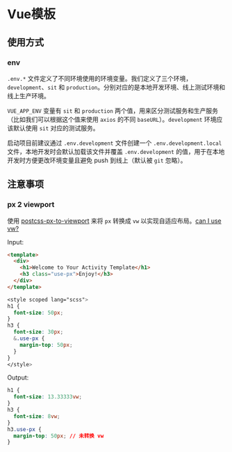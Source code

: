 # Vue模板

## 使用方式

### env
`.env.*` 文件定义了不同环境使用的环境变量。我们定义了三个环境，`development`、`sit` 和 `production`。分别对应的是本地开发环境、线上测试环境和线上生产环境。

`VUE_APP_ENV` 变量有 `sit` 和 `production` 两个值，用来区分测试服务和生产服务（比如我们可以根据这个值来使用 `axios` 的不同 `baseURL`）。`development` 环境应该默认使用 `sit` 对应的测试服务。

启动项目前建议通过 `.env.development` 文件创建一个 `.env.development.local` 文件，本地开发时会默认加载该文件并覆盖 `.env.development` 的值，用于在本地开发时方便更改环境变量且避免 push 到线上（默认被 `git` 忽略）。

## 注意事项

### px 2 viewport
使用 [postcss-px-to-viewport](https://github.com/evrone/postcss-px-to-viewport) 来将 `px` 转换成 `vw` 以实现自适应布局。[can I use vw?](https://caniuse.com/#search=Viewport)

Input:
```html
<template>
  <div>
    <h1>Welcome to Your Activity Template</h1>
    <h3 class="use-px">Enjoy!</h3>
  </div>
</template>
```

```css
<style scoped lang="scss">
h1 {
  font-size: 50px;
}
h3 {
  font-size: 30px;
  &.use-px {
    margin-top: 50px;
  }
}
</style>
```

Output:
```css
h1 {
  font-size: 13.33333vw;
}
h3 {
  font-size: 8vw;
}
h3.use-px {
  margin-top: 50px; // 未转换 vw
}
```